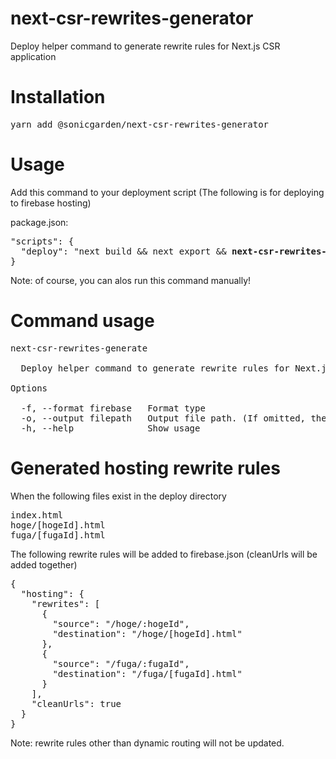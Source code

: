 # next-csr-rewrites-generator

Deploy helper command to generate rewrite rules for Next.js CSR application

# Installation

<pre>
yarn add @sonicgarden/next-csr-rewrites-generator
</pre>

# Usage

Add this command to your deployment script (The following is for deploying to firebase hosting)

package.json:
<pre>
"scripts": {
  "deploy": "next build && next export && <strong>next-csr-rewrites-generate --format firebase</strong> && firebase deploy"
}
</pre>
Note: of course, you can alos run this command manually!

# Command usage

<pre>
next-csr-rewrites-generate

  Deploy helper command to generate rewrite rules for Next.js CSR application 

Options

  -f, --format firebase   Format type                                                           
  -o, --output filepath   Output file path. (If omitted, the original file will be overwritten) 
  -h, --help              Show usage 
</pre>

# Generated hosting rewrite rules

When the following files exist in the deploy directory

<pre>
index.html
hoge/[hogeId].html
fuga/[fugaId].html
</pre>

The following rewrite rules will be added to firebase.json (cleanUrls will be added together)

<pre>
{
  "hosting": {
    "rewrites": [
      {
        "source": "/hoge/:hogeId",
        "destination": "/hoge/[hogeId].html"
      },
      {
        "source": "/fuga/:fugaId",
        "destination": "/fuga/[fugaId].html"
      }
    ],
    "cleanUrls": true
  }
}
</pre>
Note: rewrite rules other than dynamic routing will not be updated.
